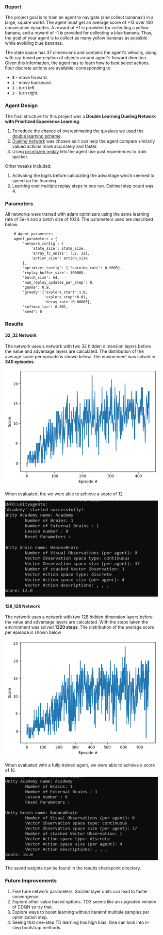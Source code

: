 ### Report
The project goal is to train an agent to navigate (and collect bananas!) in a large, square world. The agent must get an average score of +13 over 100 consecutive episodes. A reward of +1 is provided for collecting a yellow banana, and a reward of -1 is provided for collecting a blue banana.  Thus, the goal of your agent is to collect as many yellow bananas as possible while avoiding blue bananas.  

The state space has 37 dimensions and contains the agent's velocity, along with ray-based perception of objects around agent's forward direction.  Given this information, the agent has to learn how to best select actions.  Four discrete actions are available, corresponding to:
- **`0`** - move forward.
- **`1`** - move backward.
- **`2`** - turn left.
- **`3`** - turn right.

### Agent Design
The final structure for this project was a **Double Learning Dueling Network with Prioritzed Experience Learning**.
   1) To reduce the chance of overestimating the q_values we used the [double learning scheme](https://arxiv.org/pdf/1509.06461.pdf). 
   2) [Dueling network](https://arxiv.org/pdf/1511.06581.pdf) was chosen as it can help the agent compare similarly valued actions more accurately and faster. 
   3) Using [prioritized replay](https://arxiv.org/pdf/1511.05952.pdf) lets the agent use past experiences to train quicker.

Other tweaks included: 
   1) Activating the logits before calculating the advantage which seemed to speed up the learning
   2) Learning over multiple replay steps in one run. Optimal step count was 4.

### Parameters

All networks were trained with adam optimizers using the same learning rate of 5e-4 and a batch size of 1024. The parameters used are described below. 

```
    # Agent parameters
    agent_parameters = {
        'network_config': {
            'state_size': state_size,
            'array_fc_units': [32, 32],
            'action_size': action_size
        },
        'optimizer_config': {'learning_rate': 0.0005},
        'replay_buffer_size': 100000,
        'batch_size': 64,
        'num_replay_updates_per_step': 8,
        'gamma': 0.9,
        'greedy':{'explore_start':1.0,
                  'explore_stop':0.01,
                  'decay_rate':0.00005},
        'softmax_tau': 0.001,
        "seed": 0
```

### Results
#### 32_32 Network
The network uses a network with two 32 hidden dimension layers before the value and advantage layers are calculated.
The distribution of the average score per episode is shown below. The environment was solved in **340 episodes**:
<p align="center">
<img src="./results/32_32/dddqn_scores_Q_update.png">
</p>

When evaluated, the we were able to achieve a score of 12
<p align="center">
<img src="./results/32_32/Evaluation.PNG">
</p>

#### 128_128 Network
The network uses a network with two 128 hidden dimension layers before the value and advantage layers are calculated.
With the steps taken the environment was solved **1320 steps**. The distribution of the average score per episode is shown below
<p align="center">
<img src="./results/128_128/dddqn_scores.png">
</p>

When evaluated with a fully trained agent, we were able to achieve a score of 16
<p align="center">
<img src="./results/128_128/Score.PNG">
</p>

The saved weights can be found in the results checkpoint directory.

### Future Improvements
1) Fine tune network parameters. Smaller layer units can lead to faster convergence.
2) Explore other value based options. TD3 seems like an upgraded version of DDQN so try that.
3) Explore ways to boost learning without iteratinf multiple samples per optimization step.
4) Seeing that one-step TD learning has high bias. One can look into n-step bootstrap methods. 

